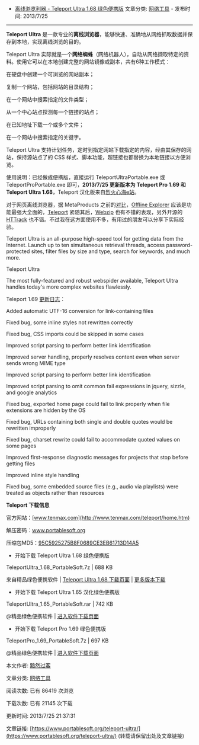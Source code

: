 - [离线浏览利器 - Teleport Ultra 1.68 绿色便携版](https://www.portablesoft.org/teleport-ultra/)
文章分类: [网络工具](https://www.portablesoft.org/category/internet/) - 发布时间: 2013/7/25

-------------------------------------------------------------------------------------------------



**Teleport Ultra** 是一款专业的**离线浏览器**，能够快速、准确地从网络抓取数据并保存到本地，实现离线浏览的目的。

Teleport Ultra 实际就是一个**网络蜘蛛**（网络机器人），自动从网络撷取特定的资料。使用它可以在本地创建完整的网站镜像或副本，共有6种工作模式：

在硬盘中创建一个可浏览的网站副本；

复制一个网站，包括网站的目录结构；

在一个网站中搜索指定的文件类型；

从一个中心站点探测每一个链接的站点；

在已知地址下载一个或多个文件；

在一个网站中搜索指定的关键字。

Teleport Ultra 支持计划任务，定时到指定网站下载指定的内容，经由其保存的网站，保持源站点了的 CSS 样式、脚本功能，超链接也都替换为本地链接以方便浏览。

使用说明：已经做成便携版，直接运行 TeleportUltraPortable.exe 或 TeleportProPortable.exe 即可，**2013/7/25 更新版本为 Teleport Pro 1.69 和 Teleport Ultra 1.68**，Teleport 汉化版来自[烈火心海e站](http://hrtsea.com/?p=173)。

对于网页离线浏览器，据 MetaProducts 之前的[对比](http://www.metaproducts.com/mp/chart.asp?action=list&chart_id=1&lng=1&id=1&ex=8&ex=3&ex=17&links=1)，[Offline Explorer](http://www.metaproducts.com/mp/offline_explorer.htm) 应该是功能最强大全面的，[Teleport](https://www.portablesoft.org/teleport-ultra/) 紧随其后，[Webzip](http://www.spidersoft.com/webzip/) 也有不错的表现，另外开源的 [HTTrack](http://www.httrack.com/) 也不错。不过我在这方面使用不多，有用过的朋友可以分享下实际经验。

Teleport Ultra is an all-purpose high-speed tool for getting data from the Internet. Launch up to ten simultaneous retrieval threads, access password-protected sites, filter files by size and type, search for keywords, and much more.

Teleport Ultra

The most fully-featured and robust webspider available, Teleport Ultra handles today's more complex websites flawlessly.

Teleport 1.69 [更新日志](http://www.tenmax.com/teleport/version.htm)：

Added automatic UTF-16 conversion for link-containing files

Fixed bug, some inline styles not rewritten correctly

Fixed bug, CSS imports could be skipped in some cases

Improved script parsing to perform better link identification

Improved server handling, properly resolves content even when server sends wrong MIME type

Improved script parsing to perform better link identification

Improved script parsing to omit common fail expressions in jquery, sizzle, and google analytics

Fixed bug, exported home page could fail to link properly when file extensions are hidden by the OS

Fixed bug, URLs containing both single and double quotes would be rewritten improperly

Fixed bug, charset rewrite could fail to accommodate quoted values on some pages

Improved first-response diagnostic messages for projects that stop before getting files

Improved inline style handling

Fixed bug, some embedded source files (e.g., audio via playlists) were treated as objects rather than resources

**Teleport 下载信息**

官方网站：[www.tenmax.com](http://www.tenmax.com/teleport/home.htm)

解压密码：www.portablesoft.org

压缩包MD5：[95C5925275B8F0689CE3EB61713D14A5](https://www.virustotal.com/en/file/c843213cc6b2c4c4f8932f4eba7f1241458963c79c5589eaaa1aef3f507f7866/analysis/1374758516/)

- 开始下载 Teleport Ultra 1.68 绿色便携版

TeleportUltra_1.68_PortableSoft.7z | 688 KB

来自精品绿色便携软件  |  [Teleport Ultra 1.68 下载页面](https://www.portablesoft.org/down/2023/) | [更多版本下载](https://www.portablesoft.org/teleport-ultra-legacy-versions/)

- 开始下载 Teleport Ultra 1.65 汉化绿色便携版

TeleportUltra_1.65_PortableSoft.rar | 742 KB

@精品绿色便携软件  |  [进入软件下载页面](https://www.portablesoft.org/down/3415/)

- 开始下载 Teleport Pro 1.69 绿色便携版

TeleportPro_1.69_PortableSoft.7z | 697 KB

@精品绿色便携软件  |  [进入软件下载页面](https://www.portablesoft.org/down/3416/)

本文作者: [黯然过客](https://www.portablesoft.org/author/admin/)

文章分类: [网络工具](https://www.portablesoft.org/category/internet/)

阅读次数: 已有 86419 次浏览

下载次数: 已有 21145 次下载

更新时间: 2013/7/25 21:37:31

文章链接: [https://www.portablesoft.org/teleport-ultra/](https://www.portablesoft.org/teleport-ultra/) (转载请保留出处及文章链接)

